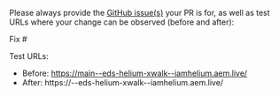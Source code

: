 Please always provide the [GitHub issue(s)](../issues) your PR is for, as well as test URLs where your change can be observed (before and after):

Fix #<gh-issue-id>

Test URLs:
- Before: https://main--eds-helium-xwalk--iamhelium.aem.live/
- After: https://<branch>--eds-helium-xwalk--iamhelium.aem.live/
